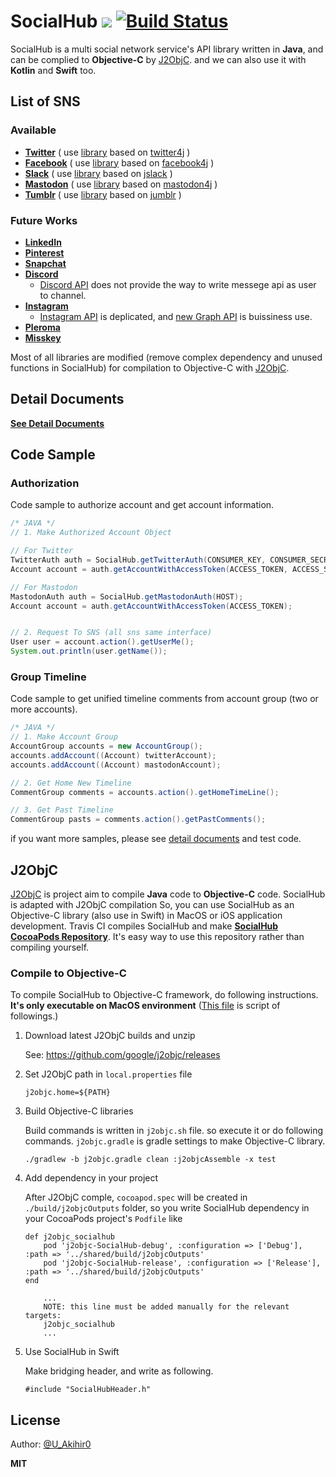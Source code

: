 # SocialHub [![](https://jitpack.io/v/uakihir0/socialhub.svg)](https://jitpack.io/#uakihir0/socialhub) [![Build Status](https://travis-ci.com/uakihir0/SocialHub.svg?branch=master)](https://travis-ci.com/uakihir0/SocialHub)

SocialHub is a multi social network service's API library written in **Java**, and can be complied to **Objective-C** by [J2ObjC]. and we can also use it with **Kotlin** and **Swift** too. 

## List of SNS

### Available 

* [**Twitter**](https://twitter.com/) ( use [library](https://github.com/uakihir0/twitter4j) based on [twitter4j](https://github.com/yusuke/twitter4j) )
* [**Facebook**](https://www.facebook.com/) ( use [library](https://github.com/uakihir0/facebook4j) based on [facebook4j](https://github.com/roundrop/facebook4j) )
* [**Slack**](https://slack.com/) ( use [library](https://github.com/uakihir0/jslack) based on [jslack](https://github.com/seratch/jslack) )
* [**Mastodon**](https://github.com/tootsuite/mastodon) ( use [library](https://github.com/uakihir0/mastodon4j) based on [mastodon4j](https://github.com/hecateball/mastodon4j) )
* [**Tumblr**](https://www.tumblr.com/) ( use [library](https://github.com/uakihir0/jumblr) based on [jumblr](https://github.com/tumblr/jumblr) )

### Future Works

* [**LinkedIn**](https://www.linkedin.com/)
* [**Pinterest**](https://www.pinterest.com/)
* [**Snapchat**](https://www.snapchat.com/)
* [**Discord**](https://discordapp.com/)
  * [Discord API](https://discordapp.com) does not provide the way to write messege api as user to channel.
* [**Instagram**](https://www.instagram.com/)
  * [Instagram API](https://www.instagram.com/developer/) is deplicated, and [new Graph API](https://developers.facebook.com/products/instagram/) is buissiness use.
* [**Pleroma**](https://pleroma.social/)
* [**Misskey**](https://join.misskey.page/ja/)


Most of all libraries are modified (remove complex dependency and unused functions in SocialHub) for compilation to Objective-C with [J2ObjC].


## Detail Documents

[**See Detail Documents**](./docs/README.md)

## Code Sample

### Authorization

Code sample to authorize account and get account information.

```java
/* JAVA */
// 1. Make Authorized Account Object

// For Twitter
TwitterAuth auth = SocialHub.getTwitterAuth(CONSUMER_KEY, CONSUMER_SECRET);
Account account = auth.getAccountWithAccessToken(ACCESS_TOKEN, ACCESS_SECRET);

// For Mastodon
MastodonAuth auth = SocialHub.getMastodonAuth(HOST);
Account account = auth.getAccountWithAccessToken(ACCESS_TOKEN);


// 2. Request To SNS (all sns same interface)
User user = account.action().getUserMe();
System.out.println(user.getName());
```

### Group Timeline

Code sample to get unified timeline comments from account group (two or more accounts).

```java
/* JAVA */
// 1. Make Account Group
AccountGroup accounts = new AccountGroup();
accounts.addAccount((Account) twitterAccount);
accounts.addAccount((Account) mastodonAccount);

// 2. Get Home New Timeline
CommentGroup comments = accounts.action().getHomeTimeLine();

// 3. Get Past Timeline
CommentGroup pasts = comments.action().getPastComments();
```

if you want more samples, please see [detail documents](./docs/README.md) and test code.

## J2ObjC

[J2ObjC] is project aim to compile **Java** code to **Objective-C** code. SocialHub is adapted with J2ObjC compilation So, you can use SocialHub as an Objective-C library (also use in Swift) in MacOS or iOS application development. Travis CI compiles SocialHub and make [**SocialHub CocoaPods Repository**](https://dev.azure.com/SocialHub/_git/ObjCBinary). It's easy way to use this repository rather than compiling yourself.

### Compile to Objective-C
To compile SocialHub to Objective-C framework, do following instructions. **It's only executable on MacOS environment** ([This file](./.github/workflows/build.yml) is script of followings.)

1. Download latest J2ObjC builds and unzip

    See: <https://github.com/google/j2objc/releases>

2. Set J2ObjC path in ```local.properties``` file

    ```shell
    j2objc.home=${PATH}
    ```

3. Build Objective-C libraries

    Build commands is written in ```j2objc.sh``` file. so execute it or do following commands. ```j2objc.gradle``` is gradle settings to make Objective-C library.

    ```shell
    ./gradlew -b j2objc.gradle clean :j2objcAssemble -x test
    ```

4. Add dependency in your project

    After J2ObjC comple, ```cocoapod.spec``` will be created in ```./build/j2objcOutputs``` folder, so you write SocialHub dependency in your CocoaPods project's ```Podfile``` like

    ```
    def j2objc_socialhub
        pod 'j2objc-SocialHub-debug', :configuration => ['Debug'], :path => '../shared/build/j2objcOutputs'
        pod 'j2objc-SocialHub-release', :configuration => ['Release'], :path => '../shared/build/j2objcOutputs'
    end
    
        ...
        NOTE: this line must be added manually for the relevant targets:
        j2objc_socialhub
        ...
    ```

5. Use SocialHub in Swift

    Make bridging header, and write as following.

    ```
    #include "SocialHubHeader.h"
    ```
    
## License


Author: [@U_Akihir0](https://twitter.com/U_AKihir0)

**MIT**


  [J2ObjC]: https://developers.google.com/j2objc/
